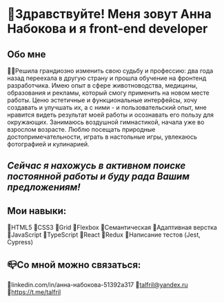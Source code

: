# 👋Здравствуйте! Меня зовут Анна Набокова и я front-end developer

## Обо мне

👩‍💻Решила грандиозно изменить свою судьбу и профессию: два года назад переехала в другую страну 
и прошла обучение на фронтенд разработчика. Имею опыт в сфере животноводства, медицины, 
образования и рекламы, который смогу применить на новом месте работы. 
Ценю эстетичные и функциональные интерфейсы, хочу создавать и улучшать их, 
а с ними - и пользовательский опыт, мне нравится видеть результат моей работы 
и осознавать его пользу для окружающих.
Занимаюсь воздушной гимнастикой, начала уже во взрослом возрасте. 
Люблю посещать природные достопримечательности, играть в настольные игры, 
увлекаюсь фотографией и кулинарией.

## *Сейчас я нахожусь в активном поиске постоянной работы и буду рада Вашим предложениям!*

## Мои навыки:
🔸HTML5
🔸CSS3
🔸Grid
🔸Flexbox
🔸Семантическая
🔸Адаптивная верстка
🔸JavaScript
🔸TypeScript
🔸React
🔸Redux
🔸Написание тестов (Jest, Cypress)

## 📪Со мной можно связаться:
🔹linkedin.com/in/анна-набокова-51392a317
🔹talfril@yandex.ru
🔹https://t.me/talfril
